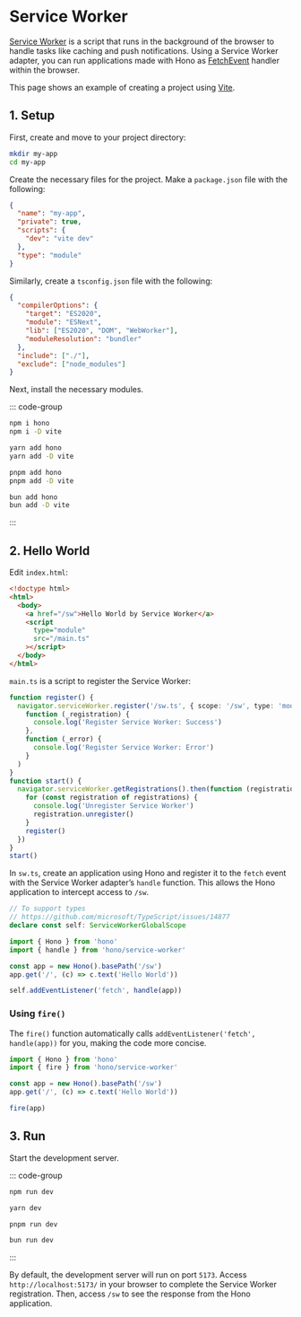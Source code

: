 # Service Worker

[Service Worker](https://developer.mozilla.org/en-US/docs/Web/API/Service_Worker_API) is a script that runs in the background of the browser to handle tasks like caching and push notifications. Using a Service Worker adapter, you can run applications made with Hono as [FetchEvent](https://developer.mozilla.org/en-US/docs/Web/API/FetchEvent) handler within the browser.

This page shows an example of creating a project using [Vite](https://vitejs.dev/).

## 1. Setup

First, create and move to your project directory:

```sh
mkdir my-app
cd my-app
```

Create the necessary files for the project. Make a `package.json` file with the following:

```json
{
  "name": "my-app",
  "private": true,
  "scripts": {
    "dev": "vite dev"
  },
  "type": "module"
}
```

Similarly, create a `tsconfig.json` file with the following:

```json
{
  "compilerOptions": {
    "target": "ES2020",
    "module": "ESNext",
    "lib": ["ES2020", "DOM", "WebWorker"],
    "moduleResolution": "bundler"
  },
  "include": ["./"],
  "exclude": ["node_modules"]
}
```

Next, install the necessary modules.

::: code-group

```sh [npm]
npm i hono
npm i -D vite
```

```sh [yarn]
yarn add hono
yarn add -D vite
```

```sh [pnpm]
pnpm add hono
pnpm add -D vite
```

```sh [bun]
bun add hono
bun add -D vite
```

:::

## 2. Hello World

Edit `index.html`:

```html
<!doctype html>
<html>
  <body>
    <a href="/sw">Hello World by Service Worker</a>
    <script
      type="module"
      src="/main.ts"
    ></script>
  </body>
</html>
```

`main.ts` is a script to register the Service Worker:

```ts
function register() {
  navigator.serviceWorker.register('/sw.ts', { scope: '/sw', type: 'module' }).then(
    function (_registration) {
      console.log('Register Service Worker: Success')
    },
    function (_error) {
      console.log('Register Service Worker: Error')
    }
  )
}
function start() {
  navigator.serviceWorker.getRegistrations().then(function (registrations) {
    for (const registration of registrations) {
      console.log('Unregister Service Worker')
      registration.unregister()
    }
    register()
  })
}
start()
```

In `sw.ts`, create an application using Hono and register it to the `fetch` event with the Service Worker adapter’s `handle` function. This allows the Hono application to intercept access to `/sw`.

```ts
// To support types
// https://github.com/microsoft/TypeScript/issues/14877
declare const self: ServiceWorkerGlobalScope

import { Hono } from 'hono'
import { handle } from 'hono/service-worker'

const app = new Hono().basePath('/sw')
app.get('/', (c) => c.text('Hello World'))

self.addEventListener('fetch', handle(app))
```

### Using `fire()`

The `fire()` function automatically calls `addEventListener('fetch', handle(app))` for you, making the code more concise.

```ts
import { Hono } from 'hono'
import { fire } from 'hono/service-worker'

const app = new Hono().basePath('/sw')
app.get('/', (c) => c.text('Hello World'))

fire(app)
```

## 3. Run

Start the development server.

::: code-group

```sh [npm]
npm run dev
```

```sh [yarn]
yarn dev
```

```sh [pnpm]
pnpm run dev
```

```sh [bun]
bun run dev
```

:::

By default, the development server will run on port `5173`. Access `http://localhost:5173/` in your browser to complete the Service Worker registration. Then, access `/sw` to see the response from the Hono application.
